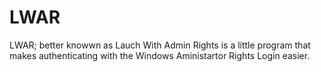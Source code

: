 LWAR
====

LWAR; better knowwn as Lauch With Admin Rights is a little program that makes authenticating with the Windows Aministartor Rights Login easier.
